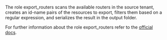 The role export_routers
scans the available routers in the
source tenant, creates an id-name pairs
of the resources to export, filters them
based on a regular expression, and serializes
the result in the output folder.

For further information about the role export_routers refer to the
[official docs](https://os-migrate.github.io/os-migrate/roles/role-export_routers.html).
